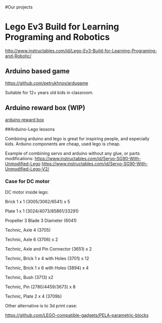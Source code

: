 

#Our projects 

# Lego Ev3 Build for Learning Programing and Robotics

http://www.instructables.com/id/Lego-Ev3-Build-for-Learning-Programing-and-Robotic/

## Arduino based game 

https://github.com/petrukhnov/ardugame

Suitable for 12+ years old kids in classroom.

## Arduino reward box (WIP) 

[arduino reward box](arduino-reward-box.md)


##Arduino-Lego lessons 

Combining arduino and lego is great for inspiring people, and especially kids. Arduino components are cheap, used lego is cheap. 

Example of combining servo and arduino without any glue, or parts modifications: https://www.instructables.com/id/Servo-SG90-With-Unmodified-Lego  https://www.instructables.com/id/Servo-SG90-With-Unmodified-Lego-V2/

### Case for DC motor 

DC motor inside lego:

Brick 1 x 1 (3005/3062/6541) x 5

Plate 1 x 1 (3024/4073/85861/33291)

Propeller 3 Blade 3 Diameter (6041)

Technic, Axle 4 (3705)

Technic, Axle 6 (3706) x 2

Technic, Axle and Pin Connector (3651) x 2

Technic, Brick 1 x 4 with Holes (3701) x 12

Technic, Brick 1 x 6 with Holes (3894) x 4

Technic, Bush (3713) x2

Technic, Pin (2780/4459/3673) x 8

Technic, Plate 2 x 4 (3709b)

Other alternative is to 3d print case:

https://github.com/LEGO-compatible-gadgets/PELA-parametric-blocks



